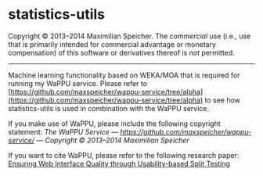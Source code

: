 statistics-utils
================

Copyright &copy; 2013&ndash;2014  Maximilian Speicher.
The *commercial* use (i.e., use that is primarily intended for commercial advantage or monetary compensation) of this software or derivatives thereof is *not* permitted.

----------

Machine learning functionality based on WEKA/MOA that is required for running my WaPPU service. Please refer to 
[https://github.com/maxspeicher/wappu-service/tree/alpha](https://github.com/maxspeicher/wappu-service/tree/alpha) to see how statistics-utils is used in combination with the WaPPU service.

If you make use of WaPPU, please include the following copyright statement:
*The WaPPU Service &mdash; https://github.com/maxspeicher/wappu-service/ &mdash; Copyright &copy; 2013&ndash;2014  Maximilian Speicher*

If you want to cite WaPPU, please refer to the following research paper: [Ensuring Web Interface Quality through Usability-based Split Testing](http://link.springer.com/chapter/10.1007/978-3-319-08245-5_6)
